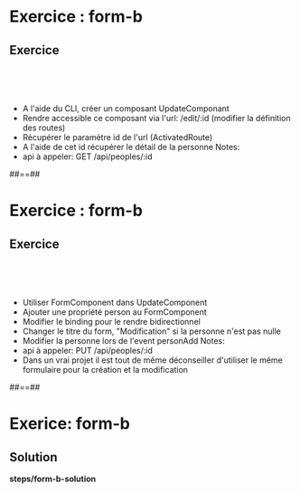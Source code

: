 <!-- .slide: class="exercice" -->
# Exercice : form-b
## Exercice
<br><br><br>

- A l'aide du CLI, créer un composant UpdateComponant
- Rendre accessible ce composant via l'url: /edit/:id (modifier la définition des routes)
- Récupérer le paramètre id de l'url (ActivatedRoute)
- A l'aide de cet id récupérer le détail de la personne
Notes:
- api à appeler: GET /api/peoples/:id

##==##
<!-- .slide: class="exercice" -->
# Exercice : form-b
## Exercice
<br><br><br>

- Utiliser FormComponent dans UpdateComponent
- Ajouter une propriété person au FormComponent
- Modifier le binding pour le rendre bidirectionnel
- Changer le titre du form, "Modification" si la personne n'est pas nulle
- Modifier la personne lors de l'event personAdd 
Notes:
- api à appeler: PUT /api/peoples/:id
- Dans un vrai projet il est tout de même déconseiller d'utiliser le même formulaire pour la création et la modification

##==##

<!-- .slide: class="exercice full-center" -->
# Exerice: form-b
## Solution
<b>steps/form-b-solution</b>
